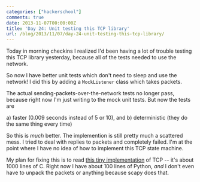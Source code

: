 ```yaml
---
categories: ["hackerschool"]
comments: true
date: 2013-11-07T00:00:00Z
title: 'Day 24: Unit testing this TCP library'
url: /blog/2013/11/07/day-24-unit-testing-this-tcp-library/
---
```


Today in morning checkins I realized I'd been having a lot of trouble
testing this TCP library yesterday, because all of the tests needed to
use the network.

So now I have better unit tests which don't need to sleep and use the
network! I did this by adding a `MockListener` class which takes
packets.

The actual sending-packets-over-the-network tests no longer pass,
because right now I'm just writing to the mock unit tests. But now the
tests are 

a) faster (0.009 seconds instead of 5 or 10), and
b) deterministic (they do the same thing every time)

So this is *much* better. The implemention is still pretty much a
scattered mess. I tried to deal with replies to packets and completely
failed. I'm at the point where I have no idea of how to implement this
TCP state machine.

My plan for fixing this is to read [this tiny implementation](http://dunkels.com/adam/miniweb/)
of TCP -- it's about 1000 lines of C. Right now I have about 100 lines
of Python, *and* I don't even have to unpack the packets or anything
because scapy does that.
